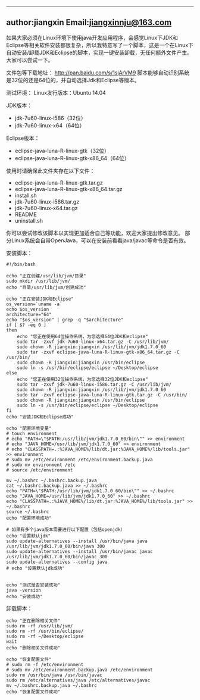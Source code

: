 --------------------------------------------------------------------
author:jiangxin
Email:jiangxinnju@163.com
--------------------------------------------------------------------


如果大家必须在Linux环境下使用java开发应用程序，会感觉Linux下JDK和Eclipse等相关软件安装都很复杂，所以我特意写了一个脚本，这是一个在Linux下自动安装/卸载JDK和Eclipse的脚本，实现一键安装卸载，无任何额外文件产生。大家可以尝试一下。


文件包等下载地址：
http://pan.baidu.com/s/1sjArVM9
脚本能够自动识别系统是32位的还是64位的，并自动选择Jdk和Eclipse等版本。


测试环境：
Linux发行版本：Ubuntu 14.04

JDK版本：
* jdk-7u60-linux-i586（32位）
* jdk-7u60-linux-x64（64位）

Eclipse版本：
* eclipse-java-luna-R-linux-gtk（32位）
* eclipse-java-luna-R-linux-gtk-x86_64（64位）


使用时请确保此文件夹存在以下文件：
* eclipse-java-luna-R-linux-gtk.tar.gz
* eclipse-java-luna-R-linux-gtk-x86_64.tar.gz
* install.sh
* jdk-7u60-linux-i586.tar.gz
* jdk-7u60-linux-x64.tar.gz
* README
* uninstall.sh


你可以尝试修改该脚本以实现更加适合自己等功能，欢迎大家提出修改意见。
部分Linux系统会自带OpenJava，可以在安装前看看java/javac等命令是否有效。


安装脚本：

```shell
#!/bin/bash

echo "正在创建/usr/lib/jvm/目录"
sudo mkdir /usr/lib/jvm/
echo "目录/usr/lib/jvm/创建成功"

echo "正在安装JDK和Eclipse"
os_version=`uname -a`
echo $os_version
architecture="64"
echo "$os_version" | grep -q "$architecture"
if [ $? -eq 0 ]
then
	echo "您正在使用64位操作系统，为您选择64位JDK和eclipse"
	sudo tar -zxvf jdk-7u60-linux-x64.tar.gz -C /usr/lib/jvm/
	sudo chown -R jiangxin:jiangxin /usr/lib/jvm/jdk1.7.0_60
	sudo tar -zxvf eclipse-java-luna-R-linux-gtk-x86_64.tar.gz -C /usr/bin/
	sudo chown -R jiangxin:jiangxin /usr/bin/eclipse
	sudo ln -s /usr/bin/eclipse/eclipse ~/Desktop/eclipse
else
	echo "您正在使用32位操作系统，为您选择32位JDK和eclipse"
	sudo tar -zxvf jdk-7u60-linux-i586.tar.gz -C /usr/lib/jvm/
	sudo chown -R jiangxin:jiangxin /usr/lib/jvm/jdk1.7.0_60
	sudo tar -zxvf eclipse-java-luna-R-linux-gtk.tar.gz -C /usr/bin/
	sudo chown -R jiangxin:jiangxin /usr/bin/eclipse
	sudo ln -s /usr/bin/eclipse/eclipse ~/Desktop/eclipse
fi
echo "安装JDK和Eclipse成功"

echo "配置环境变量"
# touch environment  
# echo "PATH=\"$PATH:/usr/lib/jvm/jdk1.7.0_60/bin\"" >> environment
# echo "JAVA_HOME=/usr/lib/jvm/jdk1.7.0_60" >> environment
# echo "CLASSPATH=.:%JAVA_HOME%/lib/dt.jar:%JAVA_HOME%/lib/tools.jar" >> environment
# sudo mv /etc/environment /etc/environment.backup.java
# sudo mv environment /etc
# source /etc/environment

mv ~/.bashrc ~/.bashrc.backup.java
cat ~/.bashrc.backup.java >> ~/.bashrc
echo "PATH=\"$PATH:/usr/lib/jvm/jdk1.7.0_60/bin\"" >> ~/.bashrc
echo "JAVA_HOME=/usr/lib/jvm/jdk1.7.0_60" >> ~/.bashrc
echo "CLASSPATH=.:%JAVA_HOME%/lib/dt.jar:%JAVA_HOME%/lib/tools.jar" >> ~/.bashrc
source ~/.bashrc
echo "配置环境成功"

# 如果有多个java版本需要进行以下配置（包括openjdk）
echo "设置默认jdk"
sudo update-alternatives --install /usr/bin/java java /usr/lib/jvm/jdk1.7.0_60/bin/java 300
sudo update-alternatives --install /usr/bin/javac javac /usr/lib/jvm/jdk1.7.0_60/bin/javac 300
sudo update-alternatives --config java
# echo "设置默认jdk成功"


echo "测试是否安装成功"
java -version
echo "安装成功"
```

卸载脚本：

```shell
echo "正在删除相关文件"
sudo rm -rf /usr/lib/jvm/
sudo rm -rf /usr/bin/eclipse/
sudo rm -rf ~/Desktop/eclipse
wait
echo "删除相关文件成功"

echo "恢复配置文件"
# sudo rm -f /etc/environment
# sudo mv /etc/environment.backup.java /etc/environment
sudo rm /usr/bin/java /usr/bin/javac
sudo rm /etc/alternatives/java /etc/alternatives/javac
mv ~/.bashrc.backup.java ~/.bashrc
echo "恢复配置文件成功"

```